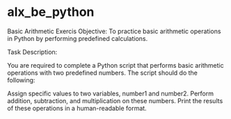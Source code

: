 # alx_be_python 
Basic Arithmetic Exercis
Objective: To practice basic arithmetic operations in Python by performing predefined calculations.

Task Description:

You are required to complete a Python script that performs basic arithmetic operations with two predefined numbers. The script should do the following:

Assign specific values to two variables, number1 and number2.
Perform addition, subtraction, and multiplication on these numbers.
Print the results of these operations in a human-readable format.
